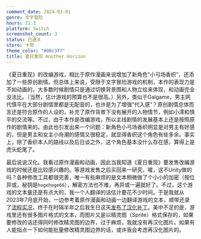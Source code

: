 ```yaml
---
comment_date: 2024-03-01
genre: 文字冒险
hours: 21.3
platform: Switch
screenshot_count: 3
status: 已通关
store: 卡带
theme_color: "#00c3ff"
title: 夏日重现 Another Horizon
---
```

《夏日重现》的改编游戏，相比于原作漫画来说增加了新角色“小弓场香织”，还添加了一些原创剧情。但总体上来说，受限于文字冒险游戏的机制，本作的表现力是不如动画的，大多数时候剧情只是通过切换背景图和人物立绘来体现，和动画完全没法比。（当然，估计游戏的预算也不是很高。）另外，类似于Galgame，男主网代慎平在大部分剧情里都是无配音的，也许是为了增强“代入感”？原创剧情总体而言还是符合原作的人设的，补充了原作背景下没有展开的人物情节，例如小澪和慎平的交流等。不过，由于本作是改编游戏，所以主线剧情的发展基本上还是按照原作的剧情来的。由此也引发出来一个问题：新角色小弓场香织明显是对男主有好感的，但是男主和女主小舟潮的感情又很稳定，就显得香织这个角色有些多余。事实上，除了香织本人的路线以及后日谈之外，这个角色基本没什么存在感，算得上是虎头蛇尾了。

最后说说汉化。我看过原作漫画和动画，因此当我知道《夏日重现》要发售改编游戏的时候还是比较感兴趣的。等游戏发售之后买回来一研究，嚯，这不Unity做的吗？各种修改工具都很完善，唯一有些麻烦的是文本稍微做了个小小的加密（按位异或，秘钥是`hogehoge66`），解密方法也不难，再异或一遍就好了。不过，这个游戏的文本量还是有点大的，我一个人翻译的话估计要花不少时间。于是我就从2023年7月底开始，一边参考着原作漫画和动画一边翻译游戏的文本，顺带还录了[流程实况](https://www.bilibili.com/video/BV1gP411r7kr/)，终于在时隔半年之后我生日这天[发布了汉化补丁](https://xzonn.top/STRAHChsLocalization/)。美中不足的是，游戏里还有很多图片格式的文本，而图片又是以精灵图（Sprite）格式保存的，如果要修改的话还得同时修改精灵图的边界，过于麻烦，我就没有再汉化图片。如果有人能指点一下如何能批量修改精灵图边界的话，或许我会考虑再汉化图片的。